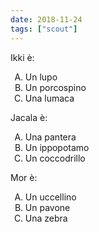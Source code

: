 ```yaml
---
date: 2018-11-24
tags: ["scout"]
---
```

Ikki è:
1. Un lupo
1. Un porcospino
1. Una lumaca

Jacala è:
1. Una pantera
1. Un ippopotamo
1. Un coccodrillo

Mor è:
1. Un uccellino
1. Un pavone
1. Una zebra


<style>
	li {
		list-style: upper-alpha;
	}
</style>
